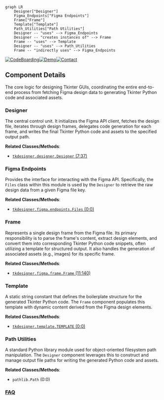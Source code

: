 ```mermaid
graph LR
    Designer["Designer"]
    Figma_Endpoints["Figma Endpoints"]
    Frame["Frame"]
    Template["Template"]
    Path_Utilities["Path Utilities"]
    Designer -- "uses" --> Figma_Endpoints
    Designer -- "creates instances of" --> Frame
    Frame -- "uses" --> Template
    Designer -- "uses" --> Path_Utilities
    Frame -- "indirectly uses" --> Figma_Endpoints
```
[![CodeBoarding](https://img.shields.io/badge/Generated%20by-CodeBoarding-9cf?style=flat-square)](https://github.com/CodeBoarding/CodeBoarding)[![Demo](https://img.shields.io/badge/Try%20our-Demo-blue?style=flat-square)](https://www.codeboarding.org/demo)[![Contact](https://img.shields.io/badge/Contact%20us%20-%20contact@codeboarding.org-lightgrey?style=flat-square)](mailto:contact@codeboarding.org)

## Component Details

The core logic for designing Tkinter GUIs, coordinating the entire end-to-end process from fetching Figma design data to generating Tkinter Python code and associated assets.

### Designer
The central control unit. It initializes the Figma API client, fetches the design file, iterates through design frames, delegates code generation for each frame, and writes the final Tkinter Python code and assets to the specified output path.


**Related Classes/Methods**:

- <a href="https://github.com/ParthJadhav/Tkinter-Designer/blob/master/tkdesigner/designer.py#L7-L37" target="_blank" rel="noopener noreferrer">`tkdesigner.designer.Designer` (7:37)</a>


### Figma Endpoints
Provides the interface for interacting with the Figma API. Specifically, the `Files` class within this module is used by the `Designer` to retrieve the raw design data from a given Figma file key.


**Related Classes/Methods**:

- <a href="https://github.com/ParthJadhav/Tkinter-Designer/blob/master/tkdesigner/figma/endpoints.py#L0-L0" target="_blank" rel="noopener noreferrer">`tkdesigner.figma.endpoints.Files` (0:0)</a>


### Frame
Represents a single design frame from the Figma file. Its primary responsibility is to parse the frame's content, extract design elements, and convert them into corresponding Tkinter Python code snippets, often utilizing a template for structured output. It also handles the generation of associated assets (e.g., images) for its specific frame.


**Related Classes/Methods**:

- <a href="https://github.com/ParthJadhav/Tkinter-Designer/blob/master/tkdesigner/figma/frame.py#L11-L140" target="_blank" rel="noopener noreferrer">`tkdesigner.figma.frame.Frame` (11:140)</a>


### Template
A static string constant that defines the boilerplate structure for the generated Tkinter Python code. The `Frame` component populates this template with dynamic content derived from the Figma design elements.


**Related Classes/Methods**:

- <a href="https://github.com/ParthJadhav/Tkinter-Designer/blob/master/tkdesigner/template.py#L0-L0" target="_blank" rel="noopener noreferrer">`tkdesigner.template.TEMPLATE` (0:0)</a>


### Path Utilities
A standard Python library module used for object-oriented filesystem path manipulation. The `Designer` component leverages this to construct and manage output file paths for writing the generated Python code and assets.


**Related Classes/Methods**:

- `pathlib.Path` (0:0)




### [FAQ](https://github.com/CodeBoarding/GeneratedOnBoardings/tree/main?tab=readme-ov-file#faq)